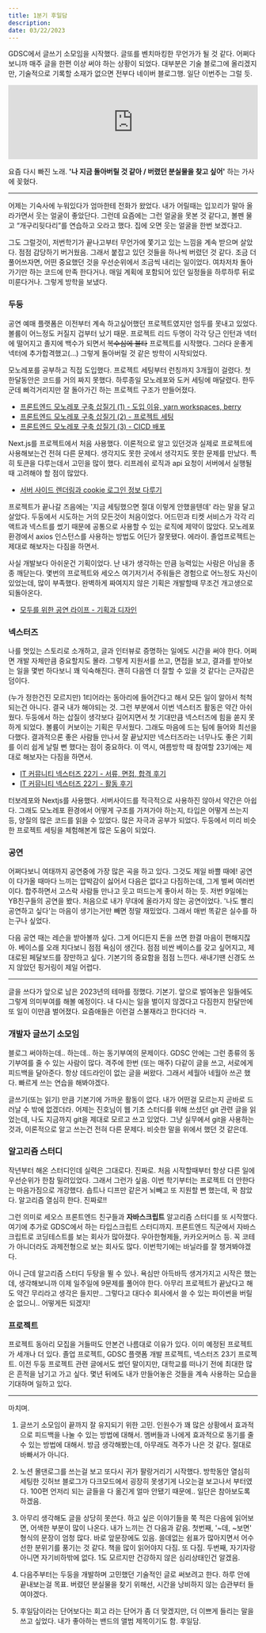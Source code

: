 ```yaml
---
title: 1분기 후일담
description:
date: 03/22/2023
---
```


GDSC에서 글쓰기 소모임을 시작했다. 글또를 벤치마킹한 무언가가 될 것 같다. 어쩌다보니까 매주 글을 한편 이상 써야 하는 상황이 되었다. 대부분은 기술 블로그에 올리겠지만, 기술적으로 기록할 소재가 없으면 전부다 네이버 블로그행. 일단 이번주는 그럴 듯.

<div class="video-container"><iframe width="100%" src="https://www.youtube.com/embed/NdlI0LNnjJ4?si=mCW0EFWf4QIYMyXi" title="YouTube video player" frameborder="0" allow="accelerometer; autoplay; clipboard-write; encrypted-media; gyroscope; picture-in-picture; web-share" referrerpolicy="strict-origin-when-cross-origin" allowfullscreen></iframe></div>

요즘 다시 빠진 노래. **'나 지금 돌아버릴 것 같아 / 버렸던 분실물을 찾고 싶어'** 하는 가사에 꽂혔다.

---

어제는 기숙사에 누워있다가 엄마한테 전화가 왔었다. 내가 어릴때는 입꼬리가 말아 올라가면서 웃는 얼굴이 좋았단다. 그런데 요즘에는 그런 얼굴을 못본 것 같다고, 볼펜 물고 “개구리뒷다리”를 연습하고 오라고 했다. 집에 오면 웃는 얼굴을 한번 보겠다고.

그도 그럴것이, 저번학기가 끝나고부터 무언가에 쫓기고 있는 느낌을 계속 받으며 살았다. 점점 감당하기 버거웠음. 그래서 붙잡고 있던 것들을 하나씩 버렸던 것 같다. 조금 더 풀어쓰자면, 어떤 중요했던 것을 우선순위에서 조금씩 내리는 일이었다. 여차저차 돌아가기만 하는 코드에 만족 한다거나. 매일 계획에 포함되어 있던 일정들을 하루하루 뒤로 미룬다거나. 그렇게 방학을 보냈다.

### 두둥

공연 예매 플랫폼은 이전부터 계속 하고싶어했던 프로젝트였지만 엄두를 못내고 있었다. 볼륨이 어느정도 커질지 겁부터 났기 때문. 프로젝트 리드 두명이 각각 당근 인턴과 넥터에 떨어지고 졸지에 백수가 되면서 ~~복수심에 불타~~ 프로젝트를 시작했다. 그러다 운좋게 넥터에 추가합격했고(...) 그렇게 돌아버릴 것 같은 방학이 시작되었다.

모노레포를 공부하고 직접 도입했다. 프로젝트 세팅부터 런칭까지 3개월이 걸렸다. 첫 한달동안은 코드를 거의 짜지 못했다. 하루종일 모노레포와 도커 세팅에 매달렸다. 한두군데 삐걱거리지만 잘 돌아가긴 하는 프로젝트 구조가 만들어졌다.

- [프론트엔드 모노레포 구축 삽질기 (1) - 도입 이유, yarn workspaces, berry](https://9yujin.tistory.com/100)
- [프론트엔드 모노레포 구축 삽질기 (2) - 프로젝트 세팅](https://9yujin.tistory.com/101)
- [프론트엔드 모노레포 구축 삽질기 (3) - CICD 배포](https://9yujin.tistory.com/102)

Next.js를 프로젝트에서 처음 사용했다. 이론적으로 알고 있던것과 실제로 프로젝트에 사용해보는건 전혀 다른 문제다. 생각지도 못한 곳에서 생각지도 못한 문제를 만났다. 특히 토큰을 다루는데서 고민을 많이 했다. 리프레쉬 로직과 api 요청이 서버에서 실행될 때 고려해야 할 점이 많았다.

- [서버 사이드 렌더링과 cookie 로그인 정보 다루기](https://9yujin.tistory.com/104)

프로젝트가 끝나갈 즈음에는 '지금 세팅했으면 절대 이렇게 안했을텐데' 라는 말을 달고 살았다. 두둥에서 시도하는 거의 모든것이 처음이었다. 어드민과 티켓 서비스가 각각 리액트과 넥스트를 썼기 때문에 공통으로 사용할 수 있는 로직에 제약이 많았다. 모노레포 환경에서 axios 인스턴스를 사용하는 방법도 어딘가 잘못됐다. 에라이. 졸업프로젝트는 제대로 해보자는 다짐을 하면서.

사실 개발보다 아쉬운건 기획이었다. 난 내가 생각하는 만큼 능력있는 사람은 아님을 종종 깨닫는다. 몇번의 프로젝트와 세오스 여기저기서 주워들은 경험으로 어느정도 자신이 있었는데, 많이 부족했다. 완벽하게 짜여지지 않은 기획은 개발할때 무조건 개고생으로 되돌아온다.

- [모두를 위한 공연 라이프 - 기획과 디자인](https://9yujin.tistory.com/106)

### **넥스터즈**

나를 멋있는 스토리로 소개하고, 글과 인터뷰로 증명하는 일에도 시간을 써야 한다. 어쩌면 개발 자체만큼 중요할지도 몰라. 그렇게 지원서를 쓰고, 면접을 보고, 결과를 받아보는 일을 몇번 하다보니 꽤 익숙해진다. 괜히 다음엔 더 잘할 수 있을 것 같다는 근자감은 덤이다.

(누가 정한건진 모르지만) 1티어라는 동아리에 들어간다고 해서 모든 일이 알아서 척척 되는건 아니다. 결국 내가 해야되는 것. 그런 부분에서 이번 넥스터즈 활동은 약간 아쉬웠다. 두둥에서 하는 삽질이 생각보다 길어지면서 첫 기대만큼 넥스터즈에 힘을 쏟지 못하게 되었다. 볼륨이 커보이는 기획은 무서웠다. 그래도 마음에 드는 팀에 들어와 최선을 다했다. 결과적으론 좋은 사람들 만나서 잘 끝났지만 넥스터즈라는 너무나도 좋은 기회를 이리 쉽게 날릴 뻔 했다는 점이 중요하다. 이 역시, 여름방학 때 참여할 23기에는 제대로 해보자는 다짐을 하면서.

- [IT 커뮤니티 넥스터즈 22기 - 서류, 면접, 합격 후기](https://9yujin.tistory.com/103)
- [IT 커뮤니티 넥스터즈 22기 - 활동 후기](https://9yujin.tistory.com/105)

터보레포와 Nextjs를 사용했다. 서버사이드를 적극적으로 사용하진 않아서 약간은 아쉽다. 그래도 모노레포 환경에서 어떻게 구조를 가져가야 하는지, 타입은 어떻게 쓰는지 등, 양질의 많은 코드를 읽을 수 있었다. 많은 자극과 공부가 되었다. 두둥에서 미리 비슷한 프로젝트 세팅을 체험해본게 많은 도움이 되었다.

### 공연

어쩌다보니 여태까지 공연중에 가장 많은 곡을 하고 있다. 그것도 제일 바쁠 때에! 공연이 다가올 때마다 느끼는 압박감이 싫어서 다음은 없다고 다짐하는데, 그게 벌써 여러번이다. 합주하면서 고스락 사람들 만나고 웃고 떠드는게 좋아서 하는 듯. 저번 9일에는 YB친구들의 공연을 봤다. 처음으로 내가 무대에 올라가지 않는 공연이었다. '나도 빨리 공연하고 싶다'는 마음이 생기는거만 빼면 정말 재밌었다. 그래서 매번 똑같은 실수를 하는구나 싶었다.

다음 공연 때는 레슨을 받아볼까 싶다. 그게 어디든지 돈을 쓰면 한결 마음이 편해지잖아. 베이스를 오래 치다보니 점점 욕심이 생긴다. 점점 비싼 베이스를 갖고 싶어지고, 제대로된 페달보드를 장만하고 싶다. 기본기의 중요함을 점점 느낀다. 새내기땐 신경도 쓰지 않았던 핑거링이 제일 어렵다.

---

글을 쓰다가 앞으로 남은 2023년의 테마를 정했다. 기본기. 앞으로 벌여놓은 일들에도 그렇게 의미부여를 해볼 예정이다. 내 다시는 일을 벌이지 않겠다고 다짐한지 한달만에 또 일이 이만큼 벌어졌다. 요즘애들은 이런걸 스불재라고 한다더라 ㅋ.

### 개발자 글쓰기 소모임

블로그 써야하는데.. 하는데.. 하는 동기부여의 문제이다. GDSC 안에는 그런 종류의 동기부여를 줄 수 있는 사람이 많다. 격주에 한번 (또는 매주) 다같이 글을 쓰고, 서로에게 피드백을 달아준다. 항상 데드라인이 없는 글을 써왔다. 그래서 세월아 네월아 쓰곤 했다. 빠르게 쓰는 연습을 해봐야겠다.

글쓰기(또는 읽기) 만큼 기본기에 가까운 활동이 없다. 내가 어떤걸 모르는지 곧바로 드러날 수 밖에 없겠더라. 어제는 진호님이 웹 기초 스터디를 위해 쓰셨던 git 관련 글을 읽었는데, 나도 지금까지 git을 제대로 모르고 쓰고 있었다. 그냥 실무에서 git을 사용하는 것과, 이론적으로 알고 쓰는건 전혀 다른 문제다. 비슷한 말을 위에서 했던 것 같은데.

### 알고리즘 스터디

작년부터 해온 스터디인데 실력은 그대로다. 진짜로. 처음 시작할때부터 항상 다른 일에 우선순위가 한참 밀려있었다. 그래서 그런가 싶음. 이번 학기부터는 프로젝트 더 안한다는 마음가짐으로 개강했다. 솝트나 디프만 같은거 뇌빼고 또 지원할 뻔 했는데, 꾹 참았다. 알고리즘 열심히 한다. 진짜로!!

그런 의미로 세오스 프론트엔드 친구들과 **자바스크립트** 알고리즘 스터디를 또 시작했다. 여기에 추가로 GDSC에서 하는 타입스크립트 스터디까지. 프론트엔드 직군에서 자바스크립트로 코딩테스트를 보는 회사가 많아졌다. 우아한형제들, 카카오커머스 등. 꼭 코테가 아니더라도 과제전형으로 보는 회사도 많다. 이번학기에는 바닐라를 잘 챙겨봐야겠다.

아니 근데 알고리즘 스터디 두탕을 뛸 수 있나. 욕심만 아득바득 생겨가지고 시작은 했는데, 생각해보니까 이제 일주일에 9문제를 풀어야 한다. 아무리 프로젝트가 끝났다고 해도 약간 무리라고 생각은 들지만.. 그렇다고 대다수 회사에서 쓸 수 있는 파이썬을 버릴 순 없으니.. 어떻게든 되겠지!

### 프로젝트

프로젝트 동아리 모집을 거들떠도 안본건 나름대로 이유가 있다. 이미 예정된 프로젝트가 세개나 더 있다. 졸업 프로젝트, GDSC 플랫폼 개발 프로젝트, 넥스터즈 23기 프로젝트. 이전 두둥 프로젝트 관련 글에서도 썼던 말이지만, 대학교를 떠나기 전에 최대한 많은 흔적을 남기고 가고 싶다. 몇년 뒤에도 내가 만들어놓은 것들을 계속 사용하는 모습을 기대하며 일하고 있다.

---

마치며.

1. 글쓰기 소모임이 끝까지 잘 유지되기 위한 고민. 인원수가 꽤 많은 상황에서 효과적으로 피드백을 나눌 수 있는 방법에 대해서. 멤버들과 나에게 효과적으로 동기를 줄 수 있는 방법에 대해서. 방금 생각해봤는데, 아무래도 격주가 나은 것 같다. 절대로 바빠서가 아니다.

2. 노션 몰댄로그를 쓰는걸 보고 또다시 귀가 팔랑거리기 시작했다. 방학동안 열심히 세팅한 깃허브 블로그가 다크모드에서 굉장히 못생기게 나오는걸 보고나서 부터였다. 100편 언저리 되는 글들을 다 옮긴게 얼마 안됐기 때문에.. 일단은 참아보도록 하겠음.

3. 아무리 생각해도 글을 상당히 못쓴다. 하고 싶은 이야기들을 쭉 적은 다음에 읽어보면, 어색한 부분이 많이 나온다. 내가 느끼는 건 다음과 같음. 첫번째, '~데, ~보면' 형식의 문장이 엄청 많다. 바로 앞문장에도 있음. 쓸데없는 쉼표가 많아지면서 어수선한 분위기를 풍기는 것 같다. 책을 많이 읽어야지 다짐. 또 다짐. 두번째, 자기자랑 아니면 자기비하밖에 없다. 1도 모르지만 건강하지 않은 심리상태인건 알겠음.

4. 다음주부터는 두둥을 개발하며 고민했던 기술적인 글로 써보려고 한다. 하루 안에 끝내보는걸 목표. 버렸던 분실물을 찾기 위해선, 시간을 낭비하지 않는 습관부터 들여야겠다.

5. 후일담이라는 단어보다는 회고 라는 단어가 좀 더 맞겠지만, 더 이쁘게 들리는 말을 쓰고 싶었다. 내가 좋아하는 밴드의 앨범 제목이기도 함. 후일담.
